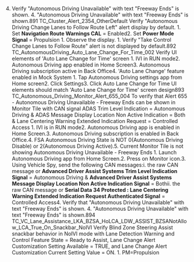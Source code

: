 4. Verify "Autonomous Driving Unavailable" with text "Freeway Ends" is shown. 4. "Autonomous Driving Unavailable" with text "Freeway Ends" is shown.891 TC_Cluster_Alert_2354_OtherDefault Verify "Autonomous Driving Change Lanes to Follow Route Left" alert display by default. 1. Set **Navigation Route Warnings CAL** = Enabled2. Set **Power Mode Signal** = Propulsion 1. Observe the display. 1. Verify "Take Control Change Lanes to Follow Route" alert is not displayed by default.892 TC_AutonomousDriving_Auto_Lane_Change_For_Time_002 Verify UI elements of 'Auto Lane Change for Time' screen 1. IVI in RUN mode2. Autonomous Driving app enabled in Home Screen3. Autonomous Driving subscription active in Back Office4. 'Auto Lane Change' feature enabled in Mock System 1. Tap Autonomous Driving settings app from Home screen2. Click Settings3. Click Auto Lane Change for Time UI elements should match 'Auto Lane Change for Time' screen design893 TC_Autonomous_Driving_Monitor_Alert_655_004 To verify that Alert 655 - Autonomous Driving Unavailable - Freeway Ends can be shown in Monitor Tile with CAN signal ADAS Trim Level Indication = Autonomous Driving & ADAS Message Display Location Non Active Indication = Both & Lane Centering Warning Extended Indication Request = Controlled Access 1. IVI is in RUN mode2. Autonomous Driving app is enabled in Home Screen.3. Autonomous Driving subscription is enabled in Back Office.4. FSA Autonomous Driving State is NOT 0(Autonomous Driving Disable) or 2(Autonomous Driving Active).5. Current Monitor Tile is not showing Autonomous Driving Unavailable - Freeway Ends 1. Launch Autonomous Driving app from Home Screen.2. Press on Monitor icon.3. Using Vehicle Spy, send the following CAN messages:i. the raw CAN message or **Advanced Driver Assist Systems Trim Level Indication Signal** = Autonomous Driving & **Advanced Driver Assist Systems Message Display Location Non Active Indication Signal** = Bothii. the raw CAN message or **Serial Data 34 Protected : Lane Centering Warning Extended Indication Request Authenticated Signal** = Controlled Access4. Verify that "Autonomous Driving Unavailable" with text "Freeway Ends" is shown. 4. "Autonomous Driving Unavailable" with text "Freeway Ends" is shown.894 TC_VC_Lane_Assistance_LKA_BZSA_HoLCA_LDW_ASSIST_BZSANotAllow_LCA_True_On_Snackbar_NoIVI Verify Blind Zone Steering Assist snackbar behavior in NoIVI mode with Lane Detection Warning and Control Feature State = Ready to Assist, Lane Change Alert Customization Setting Available = TRUE, and Lane Change Alert Customization Current Setting Value = ON. 1. PM=Propulsion